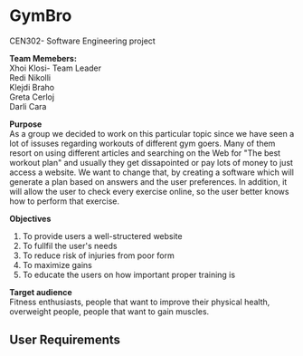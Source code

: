# GymBro
CEN302- Software Engineering project


**Team Memebers:** </br>
Xhoi Klosi- Team Leader </br>
Redi Nikolli </br>
Klejdi Braho </br>
Greta Cerloj </br>
Darli Cara

**Purpose**</br>
As a group we decided to work on this particular topic since we have seen a lot of issuses regarding workouts of different gym goers. Many of them resort on using different articles and searching on the Web for "The best workout plan" and usually they get dissapointed or pay lots of money to just access a website. We want to change that, by creating a software which will generate a plan based on answers and the user preferences. In addition, it will allow the user to check every exercise online, so the user better knows how to perform that exercise. 

**Objectives**
1. To provide users a well-structered website 
2. To fullfil the user's needs
3. To reduce risk of injuries from poor form
4. To maximize gains
5. To educate the users on how important proper training is

**Target audience**</br>
Fitness enthusiasts, people that want to improve their physical health, overweight people, people that want to gain muscles.



<h2>User Requirements</h2>
